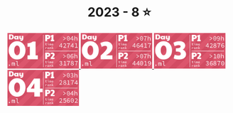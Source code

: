 <!-- AOC TILES BEGIN -->
<h1 align="center">
  2023 - 8 ⭐
</h1>
<a href="src/day1/part1.ml">
  <img src="images/2023/01.png" width="161px">
</a>
<a href="src/day2/part1.ml">
  <img src="images/2023/02.png" width="161px">
</a>
<a href="src/day3/part1.ml">
  <img src="images/2023/03.png" width="161px">
</a>
<a href="src/day4/part1.ml">
  <img src="images/2023/04.png" width="161px">
</a>
<!-- AOC TILES END -->